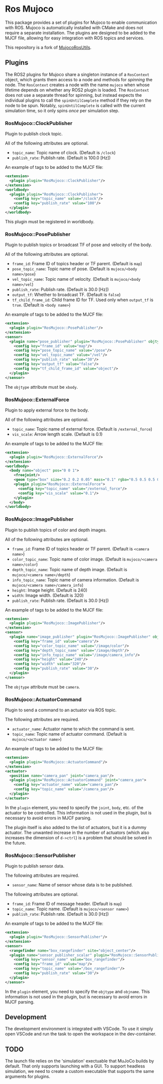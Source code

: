 # Ros Mujoco

This package provides a set of plugins for Mujoco to enable communication with ROS. Mujoco is automatically installed with CMake and does not require a separate installation.
The plugins are designed to be added to the MJCF file, allowing for easy integration with ROS topics and services.

This repository is a fork of [MujocoRosUtils](https://github.com/isri-aist/MujocoRosUtils).


## Plugins

The ROS2 plugins for Mujoco share a singleton instance of a `RosContext` object, which grants them access to a node and methods for _spinning_ the node. 
The `RosContext` creates a node with the name `mujoco` when whose lifetime depends on whether any ROS2 plugin is loaded. The `RosContext` does not use
a separate thread for spinning, but instead expects the individual plugins to call the `spinUntilComplete` method if they rely on the node to be spun. Notably,
`spinUntilComplete` is called with the current simulation time, so it only spins _once_ per simulation step.

### RosMujoco::ClockPublisher
Plugin to publish clock topic.

All of the following attributes are optional.
- `topic_name`: Topic name of clock. (Default is `/clock`)
- `publish_rate`: Publish rate. (Default is 100.0 [Hz])

An example of tags to be added to the MJCF file:
```xml
<extension>
  <plugin plugin="RosMujoco::ClockPublisher"/>
</extension>
<worldbody>
  <plugin plugin="RosMujoco::ClockPublisher">
    <config key="topic_name" value="/clock"/>
    <config key="publish_rate" value="100"/>
  </plugin>
</worldbody>
```
This plugin must be registered in worldbody.

### RosMujoco::PosePublisher
Plugin to publish topics or broadcast TF of pose and velocity of the body.

All of the following attributes are optional.
- `frame_id`: Frame ID of topics header or TF parent. (Default is `map`)
- `pose_topic_name`: Topic name of pose. (Default is `mujoco/<body name>/pose`)
- `vel_topic_name`: Topic name of velocity. (Default is `mujoco/<body name>/vel`)
- `publish_rate`: Publish rate. (Default is 30.0 [Hz])
- `output_tf`: Whether to broadcast TF. (Default is `false`)
- `tf_child_frame_id`: Child frame ID for TF. Used only when `output_tf` is `true`. (Default is `<body name>`)

An example of tags to be added to the MJCF file:
```xml
<extension>
  <plugin plugin="RosMujoco::PosePublisher"/>
</extension>
<sensor>
  <plugin name="pose_publisher" plugin="RosMujoco::PosePublisher" objtype="xbody" objname="object">
    <config key="frame_id" value="map"/>
    <config key="pose_topic_name" value="/pose"/>
    <config key="vel_topic_name" value="/vel"/>
    <config key="publish_rate" value="30"/>
    <config key="output_tf" value="false"/>
    <config key="tf_child_frame_id" value="object"/>
  </plugin>
</sensor>
```
The `objtype` attribute must be `xbody`.

### RosMujoco::ExternalForce
Plugin to apply external force to the body.

All of the following attributes are optional.
- `topic_name`: Topic name of external force. (Default is `/external_force`)
- `vis_scale`: Arrow length scale. (Default is 0.1)

An example of tags to be added to the MJCF file:
```xml
<extension>
  <plugin plugin="RosMujoco::ExternalForce"/>
</extension>
<worldbody>
  <body name="object" pos="0 0 1">
    <freejoint/>
    <geom type="box" size="0.2 0.2 0.05" mass="0.1" rgba="0.5 0.5 0.5 0.3"/>
    <plugin plugin="RosMujoco::ExternalForce">
      <config key="topic_name" value="/external_force"/>
      <config key="vis_scale" value="0.1"/>
    </plugin>
  </body>
</worldbody>
```

### RosMujoco::ImagePublisher
Plugin to publish topics of color and depth images.

All of the following attributes are optional.
- `frame_id`: Frame ID of topics header or TF parent. (Default is `<camera name>`)
- `color_topic_name`: Topic name of color image. (Default is `mujoco/<camera name>/color`)
- `depth_topic_name`: Topic name of depth image. (Default is `mujoco/<camera name>/depth`)
- `info_topic_name`: Topic name of camera information. (Default is `mujoco/<camera name>/camera_info`)
- `height`: Image height. (Default is 240)
- `width`: Image width. (Default is 320)
- `publish_rate`: Publish rate. (Default is 30.0 [Hz])

An example of tags to be added to the MJCF file:
```xml
<extension>
  <plugin plugin="RosMujoco::ImagePublisher"/>
</extension>
<sensor>
  <plugin name="image_publisher" plugin="RosMujoco::ImagePublisher" objtype="camera" objname="camera">
    <config key="frame_id" value="camera"/>
    <config key="color_topic_name" value="/image/color"/>
    <config key="depth_topic_name" value="/image/depth"/>
    <config key="info_topic_name" value="/image/camera_info"/>
    <config key="height" value="240"/>
    <config key="width" value="320"/>
    <config key="publish_rate" value="30"/>
  </plugin>
</sensor>
```
The `objtype` attribute must be `camera`.

### RosMujoco::ActuatorCommand
Plugin to send a command to an actuator via ROS topic.

The following attributes are required.
- `actuator_name`: Actuator name to which the command is sent.
- `topic_name`: Topic name of actuator command. (Default is `mujoco/<actuator name>`)

An example of tags to be added to the MJCF file:
```xml
<extension>
  <plugin plugin="RosMujoco::ActuatorCommand"/>
</extension>
<actuator>
  <position name="camera_pan" joint="camera_pan"/>
  <plugin plugin="RosMujoco::ActuatorCommand" joint="camera_pan">
    <config key="actuator_name" value="camera_pan"/>
    <config key="topic_name" value="/camera_pan"/>
  </plugin>
</actuator>
```
In the `plugin` element, you need to specify the `joint`, `body`, etc. of the actuator to be controlled.
This information is not used in the plugin, but is necessary to avoid errors in MJCF parsing.

The plugin itself is also added to the list of actuators, but it is a dummy actuator. The unwanted increase in the number of actuators (which also increases the dimension of `d->ctrl`) is a problem that should be solved in the future.

### RosMujoco::SensorPublisher
Plugin to publish sensor data.

The following attributes are required.
- `sensor_name`: Name of sensor whose data is to be published.

The following attributes are optional.
- `frame_id`: Frame ID of message header. (Default is `map`)
- `topic_name`: Topic name. (Default is `mujoco/<sensor name>`)
- `publish_rate`: Publish rate. (Default is 30.0 [Hz])

An example of tags to be added to the MJCF file:
```xml
<extension>
  <plugin plugin="RosMujoco::SensorPublisher"/>
</extension>
<sensor>
  <rangefinder name="box_rangefinder" site="object_center"/>
  <plugin name="sensor_publisher_scalar" plugin="RosMujoco::SensorPublisher" objtype="xbody" objname="object">
    <config key="sensor_name" value="box_rangefinder"/>
    <config key="frame_id" value="map"/>
    <config key="topic_name" value="/box_rangefinder"/>
    <config key="publish_rate" value="30"/>
  </plugin>
</sensor>
```
In the `plugin` element, you need to specify the `objtype` and `objname`.
This information is not used in the plugin, but is necessary to avoid errors in MJCF parsing.


## Development

The development environment is integrated with VSCode. To use it simply open VSCode and run the task to open the workspace in the dev-container.


## TODO

The launch file relies on the 'simulation' exectuable that MuJoCo builds by default. That only supports launching with a GUI.
To support headless simulation, we need to create a custom executable that supports the same arguments for plugins.